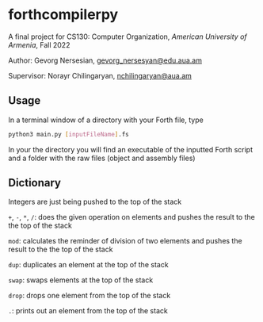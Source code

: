 # forthcompilerpy

A final project for CS130: Computer Organization, *American University of Armenia*, Fall 2022

Author: Gevorg Nersesian, gevorg_nersesyan@edu.aua.am    

Supervisor: Norayr Chilingaryan, nchilingaryan@aua.am



## Usage

In a terminal window of a directory with your Forth file, type
```bash
python3 main.py [inputFileName].fs
``` 

In your the directory you will find an executable of the inputted Forth script and a folder with the raw files (object and assembly files)


## Dictionary

Integers are just being pushed to the top of the stack

```+```, ```-```, ```*```, ```/```: does the given operation on elements and pushes the result to the the top of the stack

```mod```: calculates the reminder of division of two elements and pushes the result to the the top of the stack

```dup```: duplicates an element at the top of the stack

```swap```: swaps elements at the top of the stack

```drop```: drops one element from the top of the stack

```.```: prints out an element from the top of the stack
